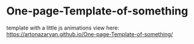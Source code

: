 # One-page-Template-of-something
template with a little js animations 
view here:  https://artonazaryan.github.io/One-page-Template-of-something/
